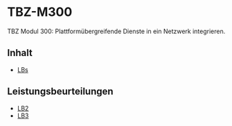# TBZ-M300
TBZ Modul 300: Plattformübergreifende Dienste in ein Netzwerk integrieren.


## Inhalt
* [LBs](##Leistungsbeurteilungen)

## Leistungsbeurteilungen
* [LB2](./LB2/readme.md)
* [LB3](./LB3/readme.md)